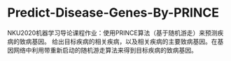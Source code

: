 # Predict-Disease-Genes-By-PRINCE
NKU2020机器学习导论课程作业：使用PRINCE算法（基于随机游走）来预测疾病的致病基因。
给出目标疾病的相关疾病，以及相关疾病的主要致病基因。在基因网络中利用带重新启动的随机游走算法来得到目标疾病的致病基因。

